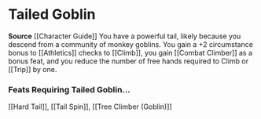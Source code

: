 ﻿---
id: '37'
name: Tailed Goblin
rarity: Common
source: '[[DATABASE/source/Character Guide|Character Guide]]'
trait: null
type: Heritage

---
# Tailed Goblin

**Source** [[Character Guide]] 
You have a powerful tail, likely because you descend from a community of monkey goblins. You gain a +2 circumstance bonus to [[Athletics]] checks to [[Climb]], you gain [[Combat Climber]] as a bonus feat, and you reduce the number of free hands required to Climb or [[Trip]] by one.

### Feats Requiring Tailed Goblin...

[[Hard Tail]], [[Tail Spin]], [[Tree Climber (Goblin)]]